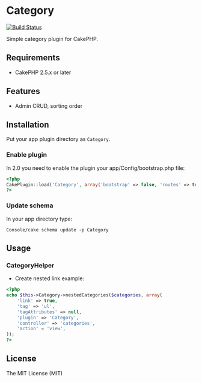 # Category

[![Build Status](https://travis-ci.org/tsmsogn/Category.svg)](https://travis-ci.org/tsmsogn/Category)

Simple category plugin for CakePHP.

## Requirements

- CakePHP 2.5.x or later

## Features

- Admin CRUD, sorting order

## Installation

Put your app plugin directory as `Category`.

### Enable plugin

In 2.0 you need to enable the plugin your app/Config/bootstrap.php file:

```php
<?php
CakePlugin::load('Category', array('bootstrap' => false, 'routes' => true));
?>
```

### Update schema

In your app directory type:

```shell
Console/cake schema update -p Category
```

## Usage

### CategoryHelper

- Create nested link example:

```php
<?php
echo $this->Category->nestedCategories($categories, array(
	'link' => true,
	'tag' => 'ul',
	'tagAttributes' => null,
	'plugin' => 'Category',
	'controller' => 'categories',
	'action' = 'view',
));
?>
```

## License

The MIT License (MIT)